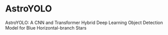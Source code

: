 # AstroYOLO
AstroYOLO: A CNN and Transformer Hybrid Deep Learning Object Detection Model for Blue Horizontal-branch Stars
